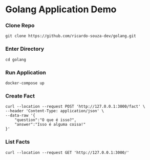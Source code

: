 # Golang Application Demo

### Clone Repo

```
git clone https://github.com/ricardo-souza-dev/golang.git
```

### Enter Directory

```
cd golang
```

### Run Application

```
docker-compose up
```

### Create Fact

```
curl --location --request POST 'http://127.0.0.1:3000/fact' \
--header 'Content-Type: application/json' \
--data-raw '{
    "question":"O que é isso?",
    "answer":"Isso é alguma coisa!"
}'
```

### List Facts

```
curl --location --request GET 'http://127.0.0.1:3000/'
```
